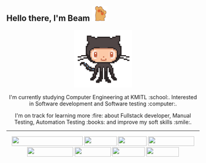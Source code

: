 ## Hello there, I'm Beam <img width="40" height="40" src="https://github.com/l3eamster/l3eamster/blob/main/giphy.gif"> 

<p align="center">
  <img width="150" height="150" src="https://github.com/l3eamster/l3eamster/blob/main/octocat.gif">
  <p align="center" > I'm currently studying Computer Engineering at KMITL :school:. Interested in Software development and Software testing :computer:. </p>
  <p align="center" > I'm on track for learning more :fire: about Fullstack developer, Manual Testing, Automation Testing :books: and improve my soft skills :smile:. 
</p>

---

<p align="center">
<img width="185" height="25" src="https://img.shields.io/badge/Visual%20Studio%20Code-0078d7.svg?style=for-the-badge&logo=visual-studio-code&logoColor=white">
<img width="85" height="25" src="https://img.shields.io/badge/html5-%23E34F26.svg?style=for-the-badge&logo=html5&logoColor=white">
<img width="75" height="25" src="https://img.shields.io/badge/css3-%231572B6.svg?style=for-the-badge&logo=css3&logoColor=white">
<img width="120" height="25" src="https://img.shields.io/badge/javascript-%23323330.svg?style=for-the-badge&logo=javascript&logoColor=%23F7DF1E">
<img width="120" height="25" src="https://img.shields.io/badge/typescript-%23007ACC.svg?style=for-the-badge&logo=typescript&logoColor=white">
<img width="95" height="25" src="https://img.shields.io/badge/python-3670A0?style=for-the-badge&logo=python&logoColor=ffdd54">
<img width="85" height="25" src="https://img.shields.io/badge/react-%2320232a.svg?style=for-the-badge&logo=react&logoColor=%2361DAFB">
<img width="85" height="25" src="https://img.shields.io/badge/figma-%23F24E1E.svg?style=for-the-badge&logo=figma&logoColor=white">
</p>


<!--
**l3eamster/l3eamster** is a ✨ _special_ ✨ repository because its `README.md` (this file) appears on your GitHub profile.

Here are some ideas to get you started:

- 🔭 I’m currently working on ...
- 🌱 I’m currently learning ...
- 👯 I’m looking to collaborate on ...
- 🤔 I’m looking for help with ...
- 💬 Ask me about ...
- 📫 How to reach me: ...
- 😄 Pronouns: ...
- ⚡ Fun fact: ...
-->
